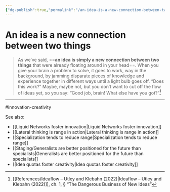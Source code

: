 ```yaml
---
{"dg-publish":true,"permalink":"/an-idea-is-a-new-connection-between-two-things/"}
---
```


# An idea is a new connection between two things

> As we’ve said, ==**an idea is simply a new connection between two things** that were already floating around in your head==. When you give your brain a problem to solve, it goes to work, way in the background, by jamming disparate pieces of knowledge and experience together in different ways until a light bulb goes off. “Does this work?” Maybe, maybe not, but you don’t want to cut off the flow of ideas yet, so you say: “Good job, brain! What else have you got?”[^1]

---
#innovation-creativity 

See also:
- [[Liquid Networks foster innovation\|Liquid Networks foster innovation]]
- [[Lateral thinking is range in action\|Lateral thinking is range in action]]
- [[Specialization tends to reduce range\|Specialization tends to reduce range]]
- [[Staging/Generalists are better positioned for the future than specialists\|Generalists are better positioned for the future than specialists]]
- [[Idea quotas foster creativity\|Idea quotas foster creativity]]

[^1]: [[References/Ideaflow – Utley and Klebahn (2022)\|Ideaflow – Utley and Klebahn (2022)]], ch. 1, § “The Dangerous Business of New Ideas”
